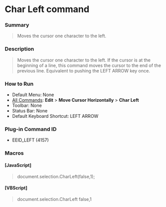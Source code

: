 # Char Left command

### Summary

> Moves the cursor one character to the left.

### Description

> Moves the cursor one character to the left. If the cursor is at the
> beginning of a line, this command moves the cursor to the end of the previous line.
> Equivalent to pushing the LEFT ARROW key once.

### How to Run

- Default Menu: None
- [All Commands](../tools/all_commands): **Edit** \> **Move Cursor Horizontally**
\> **Char Left**
- Toolbar: None
- Status Bar: None
- Default Keyboard Shortcut: LEFT ARROW

### Plug-in Command ID

- EEID\_LEFT (4157)

### Macros

#### \[JavaScript\]

> document.selection.CharLeft(false,1);

#### \[VBScript\]

> document.selection.CharLeft false,1